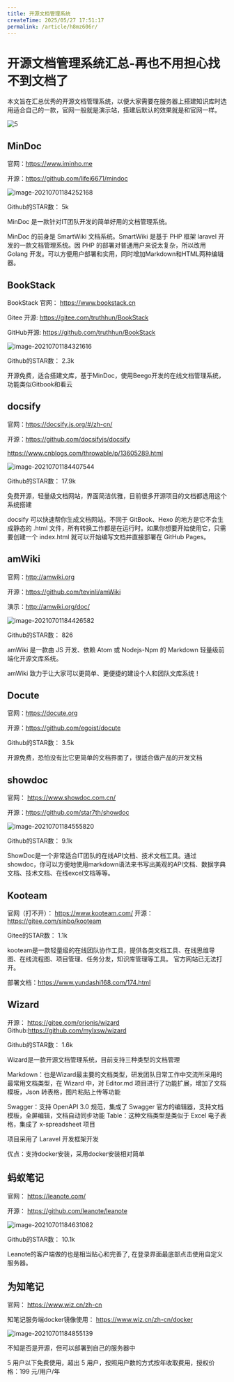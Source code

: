 ```yaml
---
title: 开源文档管理系统
createTime: 2025/05/27 17:51:17
permalink: /article/h8mz606r/
---
```


# 开源文档管理系统汇总-再也不用担心找不到文档了

本文旨在汇总优秀的开源文档管理系统，以便大家需要在服务器上搭建知识库时选用适合自己的一款，官网一般就是演示站，搭建后默认的效果就是和官网一样。

![5](http://imgoss.xgss.net/picgo/5.jpg?aliyunoss)

## MinDoc

官网：https://www.iminho.me

开源：https://github.com/lifei6671/mindoc

![image-20210701184252168](http://imgoss.xgss.net/picgo/image-20210701184252168.png?aliyunoss)

Github的STAR数： 5k

MinDoc 是一款针对IT团队开发的简单好用的文档管理系统。

MinDoc 的前身是 SmartWiki 文档系统。SmartWiki 是基于 PHP 框架 laravel 开发的一款文档管理系统。因 PHP 的部署对普通用户来说太复杂，所以改用 Golang 开发。可以方便用户部署和实用，同时增加Markdown和HTML两种编辑器。


## BookStack

BookStack 官网： https://www.bookstack.cn

Gitee 开源: https://gitee.com/truthhun/BookStack

GitHub开源: https://github.com/truthhun/BookStack

![image-20210701184321616](http://imgoss.xgss.net/picgo/image-20210701184321616.png?aliyunoss)

Github的STAR数： 2.3k


开源免费，适合搭建文库，基于MinDoc，使用Beego开发的在线文档管理系统，功能类似Gitbook和看云


## docsify

官网：https://docsify.js.org/#/zh-cn/

开源：https://github.com/docsifyjs/docsify

https://www.cnblogs.com/throwable/p/13605289.html

![image-20210701184407544](http://imgoss.xgss.net/picgo/image-20210701184407544.png?aliyunoss)

Github的STAR数： 17.9k

免费开源，轻量级文档网站，界面简洁优雅，目前很多开源项目的文档都选用这个系统搭建

docsify 可以快速帮你生成文档网站。不同于 GitBook、Hexo 的地方是它不会生成静态的 .html 文件，所有转换工作都是在运行时。如果你想要开始使用它，只需要创建一个 index.html 就可以开始编写文档并直接部署在 GitHub Pages。



## amWiki

官网：http://amwiki.org

开源：https://github.com/tevinli/amWiki

演示：http://amwiki.org/doc/

![image-20210701184426582](http://imgoss.xgss.net/picgo/image-20210701184426582.png?aliyunoss)

Github的STAR数： 826

amWiki 是一款由 JS 开发、依赖 Atom 或 Nodejs-Npm 的 Markdown 轻量级前端化开源文库系统。

amWiki 致力于让大家可以更简单、更便捷的建设个人和团队文库系统！

## Docute

官网：https://docute.org

开源：https://github.com/egoist/docute


Github的STAR数： 3.5k

开源免费，恐怕没有比它更简单的文档界面了，很适合做产品的开发文档



## showdoc

官网： https://www.showdoc.com.cn/

开源：https://github.com/star7th/showdoc

![image-20210701184555820](http://imgoss.xgss.net/picgo/image-20210701184555820.png?aliyunoss)

Github的STAR数： 9.1k

ShowDoc是一个非常适合IT团队的在线API文档、技术文档工具。通过showdoc，你可以方便地使用markdown语法来书写出美观的API文档、数据字典文档、技术文档、在线excel文档等等。

## Kooteam

官网（打不开）： https://www.kooteam.com/
开源： https://gitee.com/sinbo/kooteam

Gitee的STAR数： 1.1k

kooteam是一款轻量级的在线团队协作工具，提供各类文档工具、在线思维导图、在线流程图、项目管理、任务分发，知识库管理等工具。
官方网站已无法打开。

部署文档：https://www.yundashi168.com/174.html

## Wizard

开源：
https://gitee.com/orionis/wizard
Github:https://github.com/mylxsw/wizard

Github的STAR数： 1.6k

Wizard是一款开源文档管理系统，目前支持三种类型的文档管理

Markdown：也是Wizard最主要的文档类型，研发团队日常工作中交流所采用的最常用文档类型，在 Wizard 中，对 Editor.md 项目进行了功能扩展，增加了文档模板，Json 转表格，图片粘贴上传等功能

Swagger：支持 OpenAPI 3.0 规范，集成了 Swagger 官方的编辑器，支持文档模板，全屏编辑，文档自动同步功能
Table：这种文档类型是类似于 Excel 电子表格，集成了 x-spreadsheet 项目

项目采用了 Laravel 开发框架开发

优点：支持docker安装，采用docker安装相对简单



## 蚂蚁笔记

官网： https://leanote.com/

开源： https://github.com/leanote/leanote

![image-20210701184631082](http://imgoss.xgss.net/picgo/image-20210701184631082.png?aliyunoss)

Github的STAR数： 10.1k

Leanote的客户端做的也是相当贴心和完善了, 在登录界面最底部点击使用自定义服务器。



## 为知笔记

官网： https://www.wiz.cn/zh-cn

知笔记服务端docker镜像使用： https://www.wiz.cn/zh-cn/docker

![image-20210701184855139](http://imgoss.xgss.net/picgo/image-20210701184855139.png?aliyunoss)

不知是否是开源，但可以部署到自己的服务器中

5 用户以下免费使用，超出 5 用户，按照用户数的方式按年收取费用，授权价格：199 元/用户/年